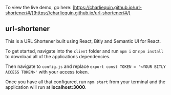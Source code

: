 To view the live demo, go here: [https://charliequin.github.io/url-shortener/#/](https://charliequin.github.io/url-shortener/#/)

## url-shortener
This is a URL Shortener built using React, Bitly and Semantic UI for React.

To get started, navigate into the ``client`` folder and run ``npm i`` or ``npm install`` to download all of the applications dependencies.

Then navigate to ``config.js`` and replace ``export const TOKEN = '<YOUR BITLY ACCESS TOKEN>'`` with your access token.

Once you have all that configured, run ``npm start`` from your terminal and the application will run at **localhost:3000**.






